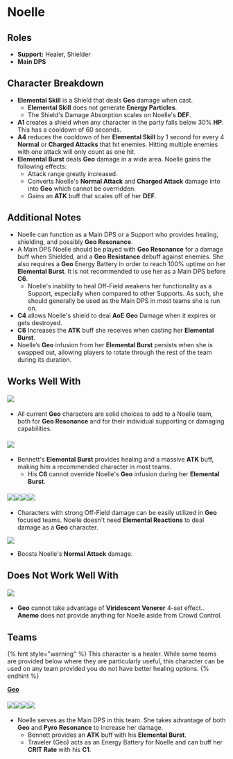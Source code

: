 # Noelle

## **Roles**

* **Support:** Healer, Shielder
* **Main DPS**

## **Character Breakdown**

* **Elemental Skill** is a Shield that deals **Geo** damage when cast.
  * **Elemental Skill** does not generate **Energy Particles**.
  * The Shield's Damage Absorption scales on Noelle's **DEF**.
* **A1** creates a shield when any character in the party falls below 30% **HP**. This has a cooldown of 60 seconds.
* **A4** reduces the cooldown of her **Elemental Skill** by 1 second for every 4 **Normal** or **Charged Attacks** that hit enemies. Hitting multiple enemies with one attack will only count as one hit.
* **Elemental Burst** deals **Geo** damage in a wide area. Noelle gains the following effects:
  * Attack range greatly increased.
  * Converts Noelle's **Normal Attack** and **Charged Attack** damage into into **Geo** which cannot be overridden.
  * Gains an **ATK** buff that scales off of her **DEF**.

## **Additional Notes**

* Noelle can function as a Main DPS or a Support who provides healing, shielding, and possibly **Geo Resonance**.
* A Main DPS Noelle should be played with **Geo Resonance** for a damage buff when Shielded, and a **Geo Resistance** debuff against enemies. She also requires a **Geo** Energy Battery in order to reach 100% uptime on her **Elemental Burst**. It is not recommended to use her as a Main DPS before **C6**.
  * Noelle's inability to heal Off-Field weakens her functionality as a Support, especially when compared to other Supports. As such, she should generally be used as the Main DPS in most teams she is run on.
* **C4** allows Noelle's shield to deal **AoE** **Geo** Damage when it expires or gets destroyed.
* **C6** Increases the **ATK** buff she receives when casting her **Elemental Burst**.
* Noelle’s **Geo** infusion from her **Elemental Burst** persists when she is swapped out, allowing players to rotate through the rest of the team during its duration.

## **Works Well With**

#### ![](../../.gitbook/assets/Element\_Geo.webp)

* All current **Geo** characters are solid choices to add to a Noelle team, both for **Geo Resonance** and for their individual supporting or damaging capabilities.

#### ![](../../.gitbook/assets/UI\_AvatarIcon\_Bennett.png)

* Bennett's **Elemental Burst** provides healing and a massive **ATK** buff, making him a recommended character in most teams.
  * His **C6** cannot override Noelle's **Geo** infusion during her **Elemental Burst**.

#### ![](../../.gitbook/assets/UI\_AvatarIcon\_Beidou.png)![](../../.gitbook/assets/UI\_AvatarIcon\_Fischl.png)![](../../.gitbook/assets/UI\_AvatarIcon\_Xingqiu.png)![](../../.gitbook/assets/UI\_AvatarIcon\_Xiangling.png)

* Characters with strong Off-Field damage can be easily utilized in **Geo** focused teams. Noelle doesn't need **Elemental Reactions** to deal damage as a **Geo** character.

![](../../.gitbook/assets/UI\_AvatarIcon\_Yunjin.png)

* Boosts Noelle's **Normal Attack** damage.

## **Does Not Work Well With**

#### ![](../../.gitbook/assets/Element\_Anemo.webp)

* **Geo** cannot take advantage of **Viridescent Venerer** 4-set effect.. **Anemo** does not provide anything for Noelle aside from Crowd Control.

## **Teams**

{% hint style="warning" %}
This character is a healer. While some teams are provided below where they are particularly useful, this character can be used on any team provided you do not have better healing options.
{% endhint %}

[**Geo**](../../teams/geo.md)

#### ![](../../.gitbook/assets/UI\_AvatarIcon\_Noelle.png)![](../../.gitbook/assets/UI\_AvatarIcon\_Aether\_Geo.png)![](../../.gitbook/assets/UI\_AvatarIcon\_Xiangling.png)![](../../.gitbook/assets/UI\_AvatarIcon\_Bennett.png)

* Noelle serves as the Main DPS in this team. She takes advantage of both **Geo** and **Pyro** **Resonance** to increase her damage.
  * Bennett provides an **ATK** buff with his **Elemental Burst**.
  * Traveler (Geo) acts as an Energy Battery for Noelle and can buff her **CRIT Rate** with his **C1**.
